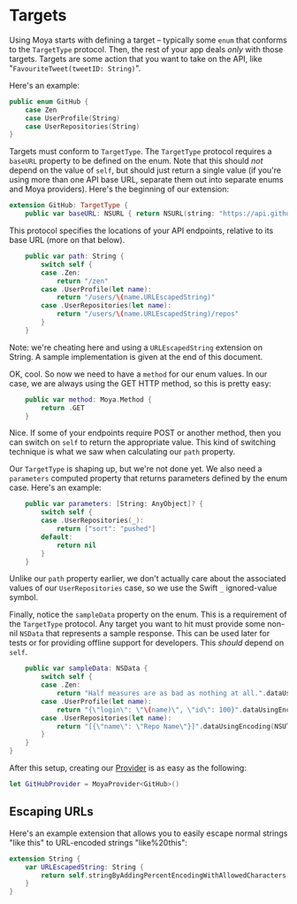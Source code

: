 Targets
=======

Using Moya starts with defining a target – typically some `enum` that conforms 
to the `TargetType` protocol. Then, the rest of your app deals *only* with 
those targets. Targets are some action that you want to take on the API, 
like "`FavouriteTweet(tweetID: String)`". 

Here's an example:

```swift
public enum GitHub {
    case Zen
    case UserProfile(String)
    case UserRepositories(String)
}
```

Targets must conform to `TargetType`. The `TargetType` protocol requires a 
`baseURL` property to be defined on the enum. Note that this should *not* depend 
on the value of `self`, but should just return a single value (if you're using 
more than one API base URL, separate them out into separate enums and Moya 
providers). Here's the beginning of our extension:

```swift
extension GitHub: TargetType {
    public var baseURL: NSURL { return NSURL(string: "https://api.github.com")! }
```

This protocol specifies the locations of 
your API endpoints, relative to its base URL (more on that below). 

```swift
    public var path: String {
        switch self {
        case .Zen:
            return "/zen"
        case .UserProfile(let name):
            return "/users/\(name.URLEscapedString)"
        case .UserRepositories(let name):
            return "/users/\(name.URLEscapedString)/repos"
        }
    }
```

Note: we're cheating here and using a `URLEscapedString` extension on String. 
A sample implementation is given at the end of this document. 

OK, cool. So now we need to have a `method` for our enum values. In our case, we
are always using the GET HTTP method, so this is pretty easy:

```swift
    public var method: Moya.Method {
        return .GET
    }
```

Nice. If some of your endpoints require POST or another method, then you can switch
on `self` to return the appropriate value. This kind of switching technique is what 
we saw when calculating our `path` property.

Our `TargetType` is shaping up, but we're not done yet. We also need a `parameters`
computed property that returns parameters defined by the enum case. Here's an example:

```swift
    public var parameters: [String: AnyObject]? {
        switch self {
        case .UserRepositories(_):
            return ["sort": "pushed"]
        default:
            return nil
        }
    }
```

Unlike our `path` property earlier, we don't actually care about the associated values
of our `UserRepositories` case, so we use the Swift `_` ignored-value symbol.

Finally, notice the `sampleData` property on the enum. This is a requirement of 
the `TargetType` protocol. Any target you want to hit must provide some non-nil
`NSData` that represents a sample response. This can be used later for tests or
for providing offline support for developers. This *should* depend on `self`. 

```swift
    public var sampleData: NSData {
        switch self {
        case .Zen:
            return "Half measures are as bad as nothing at all.".dataUsingEncoding(NSUTF8StringEncoding)!
        case .UserProfile(let name):
            return "{\"login\": \"\(name)\", \"id\": 100}".dataUsingEncoding(NSUTF8StringEncoding)!
        case .UserRepositories(let name):
            return "[{\"name\": \"Repo Name\"}]".dataUsingEncoding(NSUTF8StringEncoding)!
        }
    }
}
```

After this setup, creating our [Provider](Providers.md) is as easy as the following:

```swift
let GitHubProvider = MoyaProvider<GitHub>()
```

Escaping URLs
-------------

Here's an example extension that allows you to easily escape normal strings 
"like this" to URL-encoded strings "like%20this":

```swift
extension String {
    var URLEscapedString: String {
        return self.stringByAddingPercentEncodingWithAllowedCharacters(NSCharacterSet.URLHostAllowedCharacterSet())!
    }
}
```
